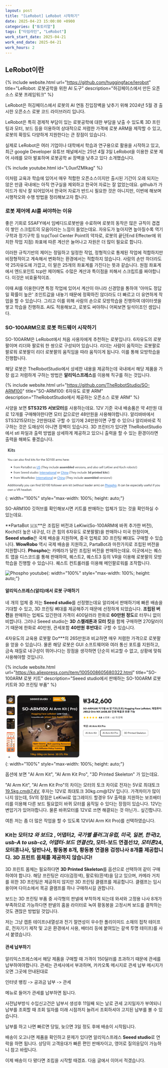 ```yaml
---
layout: post
title: "[LeRobot] LeRobot 시작하기"
date: 2025-04-23 15:00:00 +0900
categories: ["튜토리얼"]
tags: ["타임라인", "LeRobot"]
work_start_date: 2025-04-21
work_end_date: 2025-04-21
work_hours: 2
---
```



## LeRobot이란

{% include website.html 
  url="https://github.com/huggingface/lerobot" 
  title="LeRobot: 로봇공학을 위한 AI 도구" 
  description="허깅페이스에서 만든 오픈소스 로봇 프레임워크" 
%}

LeRobot은 허깅페이스에서 로봇의 AI 연동 진입장벽을 낮추기 위해 
2024년 5월 경 출시한 오픈소스 로봇 코드 라이브러리 입니다.

LeRobot은 특히 경제적 부담이 있는 로봇공학에 대한 부담을 낮출 수 있도록 3D 프린팅과 모터, 보드 등을 이용하여 상대적으로 저렴한 가격에 로봇 ARM을 제작할 수 있고, 로봇의 확장도 다양하게 지원한다는 큰 장점이 있습니다.

실제로 LeRobot은 여러 기업이나 대학에서 학습과 연구용으로 활용을 시작하고 있고, 최근 google Developer 유튜브 채널에서는 25년 4월 3일 LeRobot을 이용한 로봇 제어 사례를 모아 발표하며 로봇공학 ai 장벽을 낮추고 있다 소개했습니다.

{% include youtube.html id="L0uxfZMlkag" %}

이처럼 교육과 학습에 있어서 매우 적합한 오픈소스이지만 출시된 기간이 오래 되지는 않은 만큼 국내에는 아직 연구실을 제외하고 한국어 자료는 잘 없었는데요. github가 가이드가 워낙 잘 되어있어서 한국어 자료가 반드시 필요한 것은 아니지만, 이번에 해보며 시행착오와 수행 방법을 정리해보고자 합니다.


### 로봇 제어에 AI를 써야하는 이유

좋은 기회로 SSAFY에서 임베디드로봇반을 수료하며 로봇의 동작은 많은 규칙이 겹겹이 쌓인 스크립트의 모음이라는 느낌이 들었는데요. 자유도가 높아지면 높아질수록 역기구학과 정기구학 등 tcp(Tool Center Point의 약자로, 로봇의 끝단End Effecter에 위치한 작업 지점) 좌표에 따른 계산은 늘어나고 자원은 더 많이 필요로 합니다.

이러한 규칙기반의 제어는 정밀하고 일정한 작업, 정형적으로 통제된 작업에 적합하지만 비정형적이고 계속해서 변화하는 환경에서는 적합하지 않습니다. 사람의 손만 하더라도 약 25자유도에 가깝고, 이 말은 25개의 좌표계를 가진다는 뜻과 같습니다. 원점 좌표계에서 엔드포인트 tcp만 제어해도 수많은 계산과 특이점을 피해서 스크립트를 짜야합니다. 이것은 비효율적이죠.

이때 AI를 이용한다면 특정 작업에 있어서 계산이 아니라 신경망을 통하여 '아마도 정답일 확률이 높은' 조인트값을 내놓기 때문에 정확하진 않더라도 더 빠르고 더 유연하게 작업을 할 수 있습니다. 그리고 이를 위해 사람의 손으로 모방학습을 진행하여 데이터셋을 쌓고 학습을 진행하죠. AI도 적용해보고, 로봇도 써야하니 어찌보면 일석이조인 셈입니다.


### SO-100ARM으로 로봇 하드웨어 시작하기

SO-100ARM은 LeRobot에서 처음 사용자에게 추천하는 로봇입니다. 6자유도의 로봇팔이며 리더와 팔로워 한 쌍으로 구성되어 있습니다. 리더는 사람이 움직이는 로봇팔로 팔로워 로봇팔이 리더 로봇팔의 움직임을 따라 움직이게 됩니다. 이를 통해 모방학습을 진행합니다.

해당 로봇은 TheRobotStudio에서 상세한 내용을 제공하는데 국내에서 해당 제품을 가장 쉽고 저렴하게 구하는 방법은 **알리익스프레스**를 이용해 직구를 하는 것입니다.

{% include website.html 
  url="https://github.com/TheRobotStudio/SO-ARM100" 
  title="SO-ARM100: 6자유도 로봇 ARM" 
  description="TheRobotStudio에서 제공하는 오픈소스 로봇 ARM" 
%}


사양을 보면 **STS3215 서보모터**를 사용하는데요. 12V 기준 국내 배송품은 약 4만원 대로 12개를 구매해야한다면 모터 값으로만 48만원을 사용해야합니다. 알리바바에서 STS3215모터는 2만원대로 구할 수 있기에 24만원이면 구할 수 있으나 알리바바로 직구하는 것은 도매상이 아니면 장벽이 있습니다. 3D 프린터가 있다면 TheRobotStudio에서 stl 파일과 출력 방법을 상세하게 제공하고 있으니 출력을 할 수 있는 환경이라면 출력을 해봐도 좋겠습니다. 

![2025-04-23-14-10-22.png](assets/images/2025-04-23-14-10-22.png){: width="100%" style="max-width: 100%; height: auto;"}

SO-ARM100 깃허브를 확인해보시면 키트를 판매하는 업체가 있는 것을 확인하실 수 있는데요.

**PartaBot 🇺🇸**은 조립된 버전과 LeKiwi(So-100ARM에 바퀴 추가한 버전), Koch(더 높은 내구성, 더 큰 힘의 6자유도 로봇팔팔)을 판매하나 미국 한정이며,
**Seeed studio**은 국제 배송을 지원하며, 중국 업체로 3D 프린팅 뼈대도 구매할 수 있습니다. 
**WowRobo** 역시 국제 배송을 지원하고, PartaBot과 마찬가지로 조립된 버전을 지원합니다.
**Phospho**는 카메라가 달린 조립된 버전을 판매하는데요. 이곳에서는 퀘스트 앱을 디스코드를 통해 판매하여, 퀘스트2, 퀘스트3 등의 VR을 이용해 로봇팔의 모방학습을 진행할 수 있습니다. 퀘스트 컨트롤러를 이용해 메인팔로워를 조작합니다.

![Phospho youtube](https://youtu.be/kwyqUvdHJFk?si=D_D0X_bCKAo0DDhS){: width="100%" style="max-width: 100%; height: auto;"}

#### 알리익스프레스(알리)에서 로봇 구매하기

네 개의 업체 중 저는 **Seeed studio**를 선정했는데요 알리에서 판매하기에 빠른 배송을 기대할 수 있고, 3D 프린팅 뼈대를 제공해주기 때문에 선정하게 되었습니다. **조립된 버전**을 판매하는 업체도 있긴한데 가격이 400달러라 한화로 **60만원 정도**로 터무니 없이 비쌉니다. 그러나 Seeed studio는 **3D 스켈레톤과 모터 킷**을 함께 구매하면 270달러이기 때문에 한화로 40만원, 관세포함 **40만원 후반대**로 구할 수 있습니다. 

4자유도의 교육용 로봇팔 Do***의 265만원과 비교하면 매우 저렴한 가격으로 로봇팔을 얻을 수 있습니다. 물론 해당 로봇은 GUI 소프트웨어와 여러 통신 포트를 지원하고, 금속 재질로 내구성이 뛰어나다는 장점을 생각하면 단순히 비교할 수 없고, 상황에 맞춰 사용해야할 것입니다.

{% include website.html 
  url="https://ko.aliexpress.com/item/1005008605680322.html" 
  title="SO-100ARM 로봇 키트" 
  description="Seeed studio에서 판매하는 SO-100ARM 로봇 키트와 3D 프린팅 부품" 
%}

![2025-04-23-14-45-08.png](assets/images/2025-04-23-14-45-08.png){: width="100%" style="max-width: 100%; height: auto;"}

옵션에 보면 "AI Arm Kit", "AI Arm Kit Pro", "3D Printed Skeleton" 가 있는데요.

"AI Arm Kit", "AI Arm Kit Pro"의 차이는 모터의 토크 차이로 
전자는 5V로 최대토크 19.5kg.cm@7.4V, 
후자는 12V로 최대토크 30kg.cm@12V 입니다. 가격차이가 많이 나지 않는데, 
5V의 장점은 LeKiwi로 업그레이드 할경우 5V 출력을 지원하는 보조배터리를 이용해 다른 보드 필요없이 바퀴 모터를 움직일 수 있다는 장점이 있습니다. 12V는 변압기가 있어야합니다. 물론 바퀴모터를 12V로 쓰면 해결되는 것 아닌가.. 싶긴합니다.

여튼 저는 좀 더 많은 작업을 할 수 있도록 12V(AI Arm Kit Pro)를 선택하였습니다. 

### Kit는 모터*12 와 보드*2 , 어댑터*2, 국가별 플러그(유럽, 미국, 일본, 한국)*2, usb-A to usb-c*2, 어댑터-보드 연결선*2, 모터-보드 연결선*12, 모터혼*24, 모터혼나사, 일반나사, 황동봉 8개, 황동봉 연결용 검정나사 8개를 제공합니다. 3D 프린트 몸체를 제공하지 않습니다!

3D 프린트 몸체는 필요하다면 **3D Printed Skeleton**를 옵션으로 선택하여 같이 구매하여야 합니다. 해당 프린팅은 리더(검정색), 팔로워(흰색)을 담고 있으며, 카메라 거치를 위한 3D 프린팅은 제공하지 않지만 3D 프린팅 클램프를 제공합니다. 클램프는 임시용이며 다이소에서 목공 클램프를 하나 구매하시길 권합니다.

보드는 3D 프린팅 부품 중 사각형의 판넬에 부착하게 되는데 와셔와 고정용 나사 8개가 부족하므로 가능하다면 판넬의 홈을 라이터로 녹여 황동봉을 고정시켜 보드를 결착하는 것도 괜찮은 방법일 것입니다. 

저는 그냥 캡톤 테이프(내열성과 전기 절연성이 우수한 폴리이미드 소재의 접착 테이프로, 전자기기 제작 및 고온 환경에서 사용, 배터리 등에 붙여있는 갈색 투명 테이프)를 사서 붙였습니다.

#### 관세 납부하기

알리익스프레스에서 해당 제품을 구매할 때 가격이 150달러를 초과하기 때문에 관세를 납부하여야합니다. 관세는 관세사에서 부과하며, 카카오톡 메시지로 관세 납부 메시지가 오면 그곳에 안내된대로

인터넷 뱅킹 -> 공과금 납부 -> 관세 

메뉴로 들어가 관세를 납부하면 됩니다. 

사전납부방식 수입신고건은 납부서 생성후 11일째 되는 날로 관세 고지일자가 부여되니 납부를 조회할 때 조회 일자를 미래 시점까지 늘려서 조회하셔야 고지된 납부를 볼 수 있습니다.

납부를 하고 나면 빠르면 당일, 늦으면 3일 정도 후에 배송이 시작됩니다.

배송이 오고나면 제품을 확인하고 문제가 있다면 알리익스프레스 **Seeed studio**로 연락을 하면 됩니다. 상당히 고객응대가 빠른 편인 판매자이고, 영어로 질의응답이 가능하니 참고 바랍니다.


이제 배송이 다 됐다면 조립을 시작할 때겠죠. 다음 글에서 이어서 적겠습니다. 
